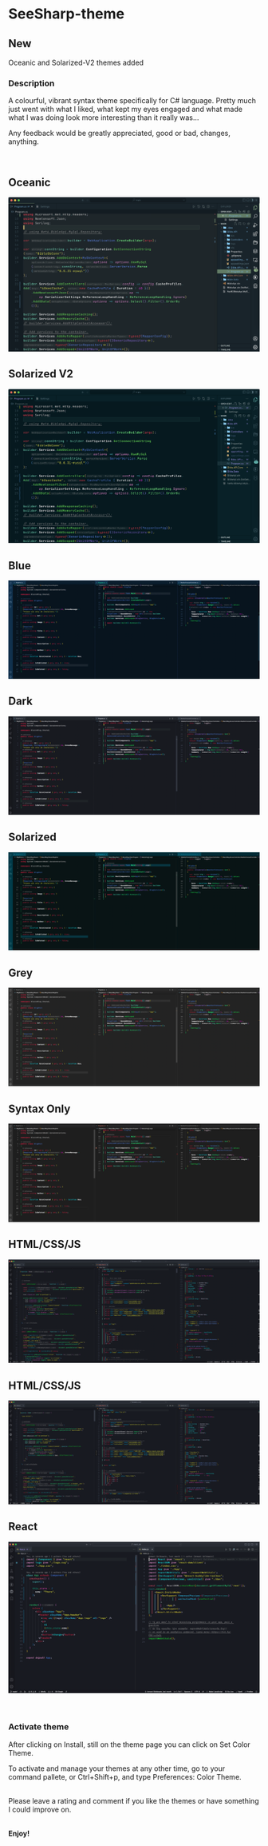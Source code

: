 # SeeSharp-theme

## New

Oceanic and Solarized-V2 themes added

### Description

A colourful, vibrant syntax theme specifically for C# language. Pretty much just
went with what I liked, what kept my eyes engaged and what made what I was doing
look more interesting than it really was...

Any feedback would be greatly appreciated, good or bad, changes, anything.

<br>


## Oceanic

![Blue ](https://github.com/ArmantG/seesharp-theme/blob/main/screenshots/Oceanic.png?raw=true)

## Solarized V2

![Blue ](https://github.com/ArmantG/seesharp-theme/blob/main/screenshots/SolarizedV2.png?raw=true)

## Blue

![Blue ](https://github.com/ArmantG/seesharp-theme/blob/main/screenshots/C%23%20blue%20alt.png?raw=true)

## Dark 

![Blue ](https://github.com/ArmantG/seesharp-theme/blob/main/screenshots/C%23%20dark%20alt.png?raw=true)

## Solarized 

![Solrized ](https://github.com/ArmantG/seesharp-theme/blob/main/screenshots/C%23%20solarized%20alt.png?raw=true)

## Grey 

![Grey ](https://github.com/ArmantG/seesharp-theme/blob/main/screenshots/C%23%20grey%20alt.png?raw=true)

## Syntax Only 

![Syntax Only ](https://github.com/ArmantG/seesharp-theme/blob/main/screenshots/C%23%20syntax%20alt.png?raw=true)

## HTML/CSS/JS

![HTML/CSS/JS](https://github.com/ArmantG/seesharp-theme/blob/main/screenshots/html%20dark.png?raw=true)

## HTML/CSS/JS 

![HTML/CSS/JS ](https://github.com/ArmantG/seesharp-theme/blob/main/screenshots/html%20dark%20alt.png?raw=true)


## React 

![React ](https://github.com/ArmantG/seesharp-theme/blob/main/screenshots/React%20dark%20alt.png?raw=true)

<br>

### Activate theme

After clicking on Install, still on the theme page you can click on Set Color
Theme.

To activate and manage your themes at any other time, go to your command
pallete, or Ctrl+Shift+p, and type Preferences: Color Theme.

<br>
Please leave a rating and comment if you like the themes or have something I could improve on.

<br>
<br>

**Enjoy!**
